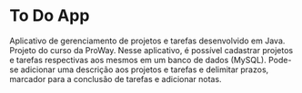 # To Do App
Aplicativo de gerenciamento de projetos e tarefas desenvolvido em Java. Projeto do curso da ProWay. Nesse aplicativo, é possível cadastrar projetos e tarefas respectivas aos mesmos em  um banco de dados (MySQL). Pode-se adicionar uma descrição aos projetos e tarefas e delimitar prazos, marcador para a conclusão de tarefas e adicionar notas. 
